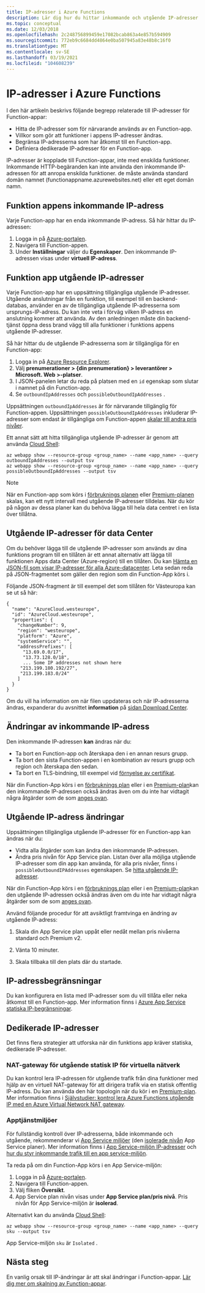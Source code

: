 ```yaml
---
title: IP-adresser i Azure Functions
description: Lär dig hur du hittar inkommande och utgående IP-adresser för Function-appar och vad som gör att de ändras.
ms.topic: conceptual
ms.date: 12/03/2018
ms.openlocfilehash: 2c248756899459e17082bcab863a4e857b594909
ms.sourcegitcommit: 772eb9c6684dd4864e0ba507945a83e48b8c16f0
ms.translationtype: MT
ms.contentlocale: sv-SE
ms.lasthandoff: 03/19/2021
ms.locfileid: "104608239"
---
```

# <a name="ip-addresses-in-azure-functions"></a>IP-adresser i Azure Functions

I den här artikeln beskrivs följande begrepp relaterade till IP-adresser för Function-appar:

* Hitta de IP-adresser som för närvarande används av en Function-app.
* Villkor som gör att funktioner i appens IP-adresser ändras.
* Begränsa IP-adresserna som har åtkomst till en Function-app.
* Definiera dedikerade IP-adresser för en Function-app.

IP-adresser är kopplade till Function-appar, inte med enskilda funktioner. Inkommande HTTP-begäranden kan inte använda den inkommande IP-adressen för att anropa enskilda funktioner. de måste använda standard domän namnet (functionappname.azurewebsites.net) eller ett eget domän namn.

## <a name="function-app-inbound-ip-address"></a>Funktion appens inkommande IP-adress

Varje Function-app har en enda inkommande IP-adress. Så här hittar du IP-adressen:

1. Logga in på [Azure-portalen](https://portal.azure.com).
2. Navigera till Function-appen.
3. Under **Inställningar** väljer du **Egenskaper**. Den inkommande IP-adressen visas under **virtuell IP-adress**.

## <a name="function-app-outbound-ip-addresses"></a><a name="find-outbound-ip-addresses"></a>Funktion app utgående IP-adresser

Varje Function-app har en uppsättning tillgängliga utgående IP-adresser. Utgående anslutningar från en funktion, till exempel till en backend-databas, använder en av de tillgängliga utgående IP-adresserna som ursprungs-IP-adress. Du kan inte veta i förväg vilken IP-adress en anslutning kommer att använda. Av den anledningen måste din backend-tjänst öppna dess brand vägg till alla funktioner i funktions appens utgående IP-adresser.

Så här hittar du de utgående IP-adresserna som är tillgängliga för en Function-app:

1. Logga in på [Azure Resource Explorer](https://resources.azure.com).
2. Välj **prenumerationer > {din prenumeration} > leverantörer > Microsoft. Web >-platser**.
3. I JSON-panelen letar du reda på platsen med en `id` egenskap som slutar i namnet på din Function-app.
4. Se `outboundIpAddresses` och `possibleOutboundIpAddresses` . 

Uppsättningen `outboundIpAddresses` är för närvarande tillgänglig för Function-appen. Uppsättningen `possibleOutboundIpAddresses` inkluderar IP-adresser som endast är tillgängliga om Function-appen [skalar till andra pris nivåer](#outbound-ip-address-changes).

Ett annat sätt att hitta tillgängliga utgående IP-adresser är genom att använda [Cloud Shell](../cloud-shell/quickstart.md):

```azurecli-interactive
az webapp show --resource-group <group_name> --name <app_name> --query outboundIpAddresses --output tsv
az webapp show --resource-group <group_name> --name <app_name> --query possibleOutboundIpAddresses --output tsv
```

> [!NOTE]
> När en Function-app som körs i [förbruknings planen](consumption-plan.md) eller [Premium-planen](functions-premium-plan.md) skalas, kan ett nytt intervall med utgående IP-adresser tilldelas. När du kör på någon av dessa planer kan du behöva lägga till hela data centret i en lista över tillåtna.

## <a name="data-center-outbound-ip-addresses"></a>Utgående IP-adresser för data Center

Om du behöver lägga till de utgående IP-adresser som används av dina funktions program till en tillåten är ett annat alternativ att lägga till funktionen Apps data Center (Azure-region) till en tillåten. Du kan [Hämta en JSON-fil som visar IP-adresser för alla Azure-datacenter](https://www.microsoft.com/en-us/download/details.aspx?id=56519). Leta sedan reda på JSON-fragmentet som gäller den region som din Function-App körs i.

Följande JSON-fragment är till exempel det som tillåten för Västeuropa kan se ut så här:

```
{
  "name": "AzureCloud.westeurope",
  "id": "AzureCloud.westeurope",
  "properties": {
    "changeNumber": 9,
    "region": "westeurope",
    "platform": "Azure",
    "systemService": "",
    "addressPrefixes": [
      "13.69.0.0/17",
      "13.73.128.0/18",
      ... Some IP addresses not shown here
     "213.199.180.192/27",
     "213.199.183.0/24"
    ]
  }
}
```

 Om du vill ha information om när filen uppdateras och när IP-adresserna ändras, expanderar du avsnittet **information** på [sidan Download Center](https://www.microsoft.com/en-us/download/details.aspx?id=56519).

## <a name="inbound-ip-address-changes"></a><a name="inbound-ip-address-changes"></a>Ändringar av inkommande IP-adress

Den inkommande IP-adressen **kan** ändras när du:

- Ta bort en Function-app och återskapa den i en annan resurs grupp.
- Ta bort den sista Function-appen i en kombination av resurs grupp och region och återskapa den sedan.
- Ta bort en TLS-bindning, till exempel vid [förnyelse av certifikat](../app-service/configure-ssl-certificate.md#renew-certificate).

När din Function-App körs i en [förbruknings plan](consumption-plan.md) eller i en [Premium-plan](functions-premium-plan.md)kan den inkommande IP-adressen också ändras även om du inte har vidtagit några åtgärder som de som [anges ovan](#inbound-ip-address-changes).

## <a name="outbound-ip-address-changes"></a>Utgående IP-adress ändringar

Uppsättningen tillgängliga utgående IP-adresser för en Function-app kan ändras när du:

* Vidta alla åtgärder som kan ändra den inkommande IP-adressen.
* Ändra pris nivån för App Service plan. Listan över alla möjliga utgående IP-adresser som din app kan använda, för alla pris nivåer, finns i `possibleOutboundIPAddresses` egenskapen. Se [hitta utgående IP-adresser](#find-outbound-ip-addresses).

När din Function-App körs i en [förbruknings plan](consumption-plan.md) eller i en [Premium-plan](functions-premium-plan.md)kan den utgående IP-adressen också ändras även om du inte har vidtagit några åtgärder som de som [anges ovan](#inbound-ip-address-changes).

Använd följande procedur för att avsiktligt framtvinga en ändring av utgående IP-adress:

1. Skala din App Service plan uppåt eller nedåt mellan pris nivåerna standard och Premium v2.

2. Vänta 10 minuter.

3. Skala tillbaka till den plats där du startade.

## <a name="ip-address-restrictions"></a>IP-adressbegränsningar

Du kan konfigurera en lista med IP-adresser som du vill tillåta eller neka åtkomst till en Function-app. Mer information finns i [Azure App Service statiska IP-begränsningar](../app-service/app-service-ip-restrictions.md).

## <a name="dedicated-ip-addresses"></a>Dedikerade IP-adresser

Det finns flera strategier att utforska när din funktions app kräver statiska, dedikerade IP-adresser. 

### <a name="virtual-network-nat-gateway-for-outbound-static-ip"></a>NAT-gateway för utgående statisk IP för virtuella nätverk

Du kan kontrol lera IP-adressen för utgående trafik från dina funktioner med hjälp av en virtuell NAT-gateway för att dirigera trafik via en statisk offentlig IP-adress. Du kan använda den här topologin när du kör i en [Premium-plan](functions-premium-plan.md). Mer information finns i [Självstudier: kontrol lera Azure Functions utgående IP med en Azure Virtual Network NAT gateway](functions-how-to-use-nat-gateway.md).

### <a name="app-service-environments"></a>Apptjänstmiljöer

För fullständig kontroll över IP-adresserna, både inkommande och utgående, rekommenderar vi [App Service miljöer](../app-service/environment/intro.md) (den [isolerade nivån](https://azure.microsoft.com/pricing/details/app-service/) App Service planer). Mer information finns i [App Service-miljön IP-adresser](../app-service/environment/network-info.md#ase-ip-addresses) och [hur du styr inkommande trafik till en app service-miljön](../app-service/environment/app-service-app-service-environment-control-inbound-traffic.md).

Ta reda på om din Function-App körs i en App Service-miljön:

1. Logga in på [Azure-portalen](https://portal.azure.com).
2. Navigera till Function-appen.
3. Välj fliken **Översikt**.
4. App Service plan nivån visas under **App Service plan/pris nivå**. Pris nivån för App Service-miljön är **isolerad**.
 
Alternativt kan du använda [Cloud Shell](../cloud-shell/quickstart.md):

```azurecli-interactive
az webapp show --resource-group <group_name> --name <app_name> --query sku --output tsv
```

App Service-miljön `sku` är `Isolated` .

## <a name="next-steps"></a>Nästa steg

En vanlig orsak till IP-ändringar är att skal ändringar i Function-appar. [Lär dig mer om skalning av Function-appar](functions-scale.md).
